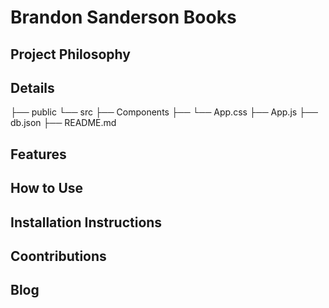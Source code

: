 # Brandon Sanderson Books


## Project Philosophy


## Details

├── public
└── src
     ├── Components
        ├── 
└── App.css
├── App.js
├── db.json
├── README.md



## Features

## How to Use


## Installation Instructions


## Coontributions


## Blog

